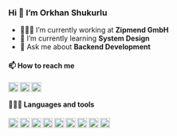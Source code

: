 ### Hi 👋 I’m Orkhan Shukurlu

- 👨🏽‍💻 I’m currently working at **Zipmend GmbH**
- 🌱 I’m currently learning **System Design**
- 💬 Ask me about **Backend Development**

#### 📫 How to reach me

<a href="https://linkedin.com/in/orkhanshukurlu">
    <img align="left" width="20px" src="https://simpleicons.vercel.app/invision/000">
</a>

<a href="https://t.me/orkhanshukurlu">
    <img align="left" width="20px" src="https://simpleicons.vercel.app/telegram/000">
</a>

<a href="https://x.com/orkhanshukur">
    <img align="left" width="20px" src="https://simpleicons.vercel.app/x/000">
</a>

<br>

#### 👨🏻‍💻 Languages and tools

<img align="left" width="20px" src="https://simpleicons.vercel.app/php/000">
<img align="left" width="20px" src="https://simpleicons.vercel.app/laravel/000">
<img align="left" width="20px" src="https://simpleicons.vercel.app/symfony/000">
<img align="left" width="20px" src="https://simpleicons.vercel.app/mysql/000">
<img align="left" width="20px" src="https://simpleicons.vercel.app/postgresql/000">
<img align="left" width="20px" src="https://simpleicons.vercel.app/mongodb/000">
<img align="left" width="20px" src="https://simpleicons.vercel.app/linux/000">
<img align="left" width="20px" src="https://simpleicons.vercel.app/docker/000">
<img align="left" width="20px" src="https://simpleicons.vercel.app/git/000">

